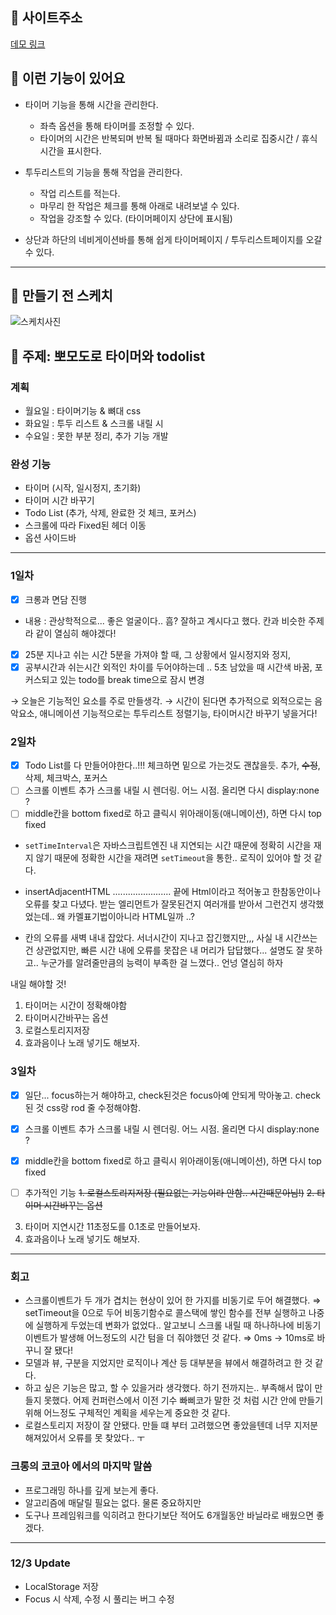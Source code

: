 ## 🍊 사이트주소
[데모 링크](https://jwu-ice.github.io/codesquad-cocoa/Pomodoro_Timer/index.html)

## 🍎 이런 기능이 있어요
- 타이머 기능을 통해 시간을 관리한다.
  - 좌측 옵션을 통해 타이머를 조정할 수 있다.
  - 타이머의 시간은 반복되며 반복 될 때마다 화면바뀜과 소리로 집중시간 / 휴식시간을 표시한다.
  
- 투두리스트의 기능을 통해 작업을 관리한다.
  - 작업 리스트를 적는다.
  - 마무리 한 작업은 체크를 통해 아래로 내려보낼 수 있다.
  - 작업을 강조할 수 있다. (타이머페이지 상단에 표시됨)
  
- 상단과 하단의 네비게이션바를 통해 쉽게 타이머페이지 / 투두리스트페이지를 오갈 수 있다.

---

## 🍋 만들기 전 스케치
![스케치사진](https://images.velog.io/images/wupajw/post/1eaafa7e-d963-4842-b416-07c05643db52/pomodorotimer_proto.jpg)


## 🥭 주제: 뽀모도로 타이머와 todolist

### 계획
- 월요일 : 타이머기능 & 뼈대 css
- 화요일 : 투두 리스트 & 스크롤 내릴 시
- 수요일 : 못한 부분 정리, 추가 기능 개발

### 완성 기능
- 타이머 (시작, 일시정지, 초기화)
- 타이머 시간 바꾸기
- Todo List (추가, 삭제, 완료한 것 체크, 포커스)
- 스크롤에 따라 Fixed된 헤더 이동
- 옵션 사이드바
---

### 1일차
- [x]  크롱과 면담 진행
- 내용 : 관상학적으로... 좋은 얼굴이다.. 흠?
잘하고 계시다고 했다.  칸과 비슷한 주제라 같이 열심히 해야겠다!

- [x]  25분 지나고 쉬는 시간 5분을 가져야 할 때, 
그 상황에서 일시정지와 정지,
- [x]  공부시간과 쉬는시간 외적인 차이를 두어야하는데 .. 
5초 남았을 때 시간색 바꿈, 포커스되고 있는 todo를 break time으로 잠시 변경

→ 오늘은 기능적인 요소를 주로 만들생각.
→ 시간이 된다면 추가적으로 외적으로는 음악요소, 애니메이션
기능적으로는 투두리스트 정렬기능, 타이머시간 바꾸기 넣을거다!

### 2일차

- [x]  Todo List를 다 만들어야한다..!!!
체크하면 밑으로 가는것도 괜찮을듯.
추가, ~~수정~~, 삭제, 체크박스, 포커스
- [ ]  스크롤 이벤트 추가
스크롤 내릴 시 렌더링. 어느 시점. 올리면 다시 display:none ?
- [ ]  middle칸을 bottom fixed로 하고 클릭시 위아래이동(애니메이션), 하면 다시 top fixed

- `setTimeInterval`은 자바스크립트엔진 내 지연되는 시간 때문에 정확히 시간을 재지 않기 때문에 정확한 시간을 재려면 `setTimeout`을 통한.. 로직이 있어야 할 것 같다.

- insertAdjacentHTML .......................
끝에 Html이라고 적어놓고 한참동안이나 오류를 찾고 다녔다. 받는 엘리먼트가 잘못된건지 여러개를 받아서 그런건지 생각했었는데.. 왜 카멜표기법이아니라 HTML일까 ..?

- 칸의 오류를 새벽 내내 잡았다.
서너시간이 지나고 잡긴했지만,,,
사실 내 시간쓰는건 상관없지만, 빠른 시간 내에 오류를 못잡은 내 머리가 답답했다... 설명도 잘 못하고.. 누군가를 알려줄만큼의 능력이 부족한 걸 느꼈다.. 언넝 열심히 하자

내일 해야할 것!
1. 타이머는 시간이 정확해야함
2. 타이머시간바꾸는 옵션
3. 로컬스토리지저장
4. 효과음이나 노래 넣기도 해보자.

### 3일차

- [x]  일단... focus하는거 해야하고, check된것은 focus아예 안되게 막아놓고. check된 것 css랑 rod 줄 수정해야함.
- [x]  스크롤 이벤트 추가
스크롤 내릴 시 렌더링. 어느 시점. 올리면 다시 display:none ?
- [x]  middle칸을 bottom fixed로 하고 클릭시 위아래이동(애니메이션), 하면 다시 top fixed

- [ ]  추가적인 기능
~~1. 로컬스토리지저장 (필요없는 기능이라 안함.. 시간때문아님!)~~
~~2. 타이머 시간바꾸는 옵션~~
3. 타이머 지연시간 11초정도를 0.1초로 만들어보자.
4. 효과음이나 노래 넣기도 해보자.

---
### 회고
- 스크롤이벤트가 두 개가 겹치는 현상이 있어 한 가지를 비동기로 두어 해결했다.
⇒ setTimeout을 0으로 두어 비동기함수로 콜스택에 쌓인 함수를 전부 실행하고 나중에 실행하게 두었는데 변화가 없었다.. 알고보니 스크롤 내릴 때 하나하나에 비동기이벤트가 발생해 어느정도의 시간 텀을 더 줘야했던 것 같다. 
⇒ 0ms → 10ms로 바꾸니 잘 됐다!
- 모델과 뷰, 구분을 지었지만 로직이나 계산 등 대부분을 뷰에서 해결하려고 한 것 같다.
- 하고 싶은 기능은 많고, 할 수 있을거라 생각했다. 하기 전까지는.. 부족해서 많이 만들지 못했다. 어제 컨퍼런스에서 이전 기수 빠삐코가 말한 것 처럼 시간 안에 만들기 위해 어느정도 구체적인 계획을 세우는게 중요한 것 같다.
- 로컬스토리지 저장이 잘 안됐다. 만들 떄 부터 고려했으면 좋았을텐데 너무 지저분해져있어서 오류를 못 찾았다.. ㅜ


### 크롱의 코코아 에서의 마지막 말씀

- 프로그래밍 하나를 깊게 보는게 좋다.
- 알고리즘에 매달릴 필요는 없다. 물론 중요하지만
- 도구나 프레임워크를 익히려고 한다기보단 적어도 6개월동안 바닐라로 배웠으면 좋겠다.

---
### 12/3 Update
- LocalStorage 저장
- Focus 시 삭제, 수정 시 풀리는 버그 수정
